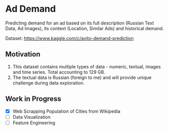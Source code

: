 # Ad Demand
Predicting demand for an ad based on its full description (Russian Text Data, Ad Images), its context (Location, Similar Ads) and historical demand.

Dataset: https://www.kaggle.com/c/avito-demand-prediction

## Motivation
1. This dataset contains multiple types of data - numeric, textual, images and time series. Total accounting to 129 GB.
2. The textual data is Russian (foreign to me) and will provide unique challenge during data exploration.


## Work in Progress 
- [x] Web Scrapping Population of Cities from Wikipedia
- [ ] Data Visualization
- [ ] Feature Engineering
